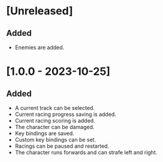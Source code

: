 # [Unreleased]

## Added

- Enemies are added.

# [1.0.0 - 2023-10-25]

## Added

- A current track can be selected.
- Current racing progress saving is added.
- Current racing scoring is added.
- The character can be damaged.
- Key bindings are saved.
- Custom key bindings can be set.
- Racings can be paused and restarted.
- The character runs forwards and can strafe left and right.
